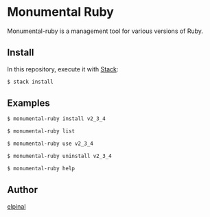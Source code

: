 # Monumental Ruby

Monumental-ruby is a management tool for various versions of Ruby.

## Install

In this repository, execute it with [Stack](http://haskellstack.org):

```bash
$ stack install
```

## Examples

```bash
$ monumental-ruby install v2_3_4
```

```bash
$ monumental-ruby list
```

```bash
$ monumental-ruby use v2_3_4
```

```bash
$ monumental-ruby uninstall v2_3_4
```

```bash
$ monumental-ruby help
```

## Author

[elpinal](https://github.com/elpinal)

